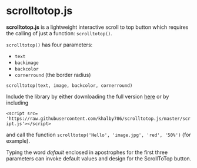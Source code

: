 # scrolltotop.js

<b>scrolltotop.js</b> is a lightweight interactive scroll to top button which requires the calling of just a function: ```scrolltotop()```.

```scrolltotop()``` has four parameters:
* ```text```
* ```backimage```
* ```backcolor```
* ```cornerround``` (the border radius)

```scrolltotop(text, image, backcolor, cornerround)```

Include the library by either downloading the full version [here](https://raw.githubusercontent.com/khalby786/scrolltotop.js/master/script.js) or by including 

```<script src= 'https://raw.githubusercontent.com/khalby786/scrolltotop.js/master/script.js'></script>```

and call the function ```scrolltotop('Hello', 'image.jpg', 'red', '50%')``` (for example).

Typing the word _default_ enclosed in apostrophes for the first three parameters can invoke default values and design for the ScrollToTop button.